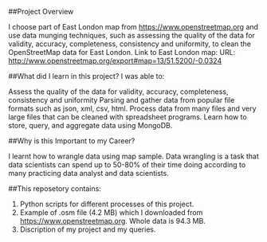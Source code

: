 ##Project Overview

I choose part of East London map from https://www.openstreetmap.org and use data munging techniques, such as assessing the quality of the data for validity, accuracy, completeness, consistency and uniformity, to clean the OpenStreetMap data for East London.
Link to East London map: URL: http://www.openstreetmap.org/export#map=13/51.5200/-0.0324


##What did I learn in this project?
I was able to:

Assess the quality of the data for validity, accuracy, completeness, consistency and uniformity
Parsing and gather data from popular file formats such as json, xml, csv, html.
Process data from many files and very large files that can be cleaned with spreadsheet programs.
Learn how to store, query, and aggregate data using MongoDB.


##Why is this Important to my Career?

I learnt how to wrangle data using map sample.
Data wrangling is a task that data scientists can spend up to 50-80% of their time doing according to many practicing data analyst and data scientists.


##This reposetory contains:

1. Python scripts for different processes of this project.
2. Example of .osm file (4.2 MB) which I downloaded from https://www.openstreetmap.org. Whole data is 94.3 MB.
3. Discription of my project and my queries.
